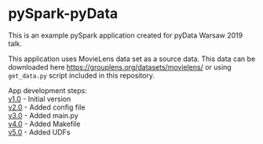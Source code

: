 # pySpark-pyData

This is an example pySpark application created for pyData Warsaw 2019 talk.

This application uses MovieLens data set as a source data. This data can be downloaded here https://grouplens.org/datasets/movielens/
 or using `get_data.py` script included in this repository.
 
App development steps:  
[v1.0](https://github.com/pchrabka/pySpark-pyData/tree/v1.0) - Initial version  
[v2.0](https://github.com/pchrabka/pySpark-pyData/tree/v2.0) - Added config file  
[v3.0](https://github.com/pchrabka/pySpark-pyData/tree/v3.0) - Added main.py  
[v4.0](https://github.com/pchrabka/pySpark-pyData/tree/v4.0) - Added Makefile  
[v5.0](https://github.com/pchrabka/pySpark-pyData/tree/v5.0) - Added UDFs